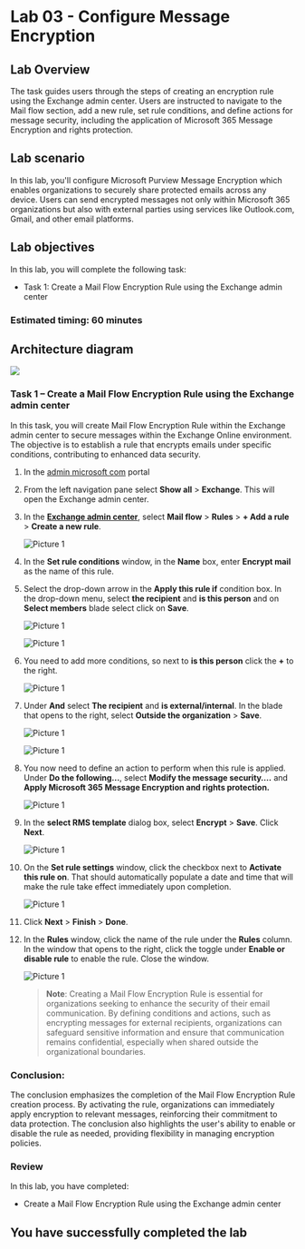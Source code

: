# Lab 03 - Configure Message Encryption  

## Lab Overview
The task guides users through the steps of creating an encryption rule using the Exchange admin center. Users are instructed to navigate to the Mail flow section, add a new rule, set rule conditions, and define actions for message security, including the application of Microsoft 365 Message Encryption and rights protection.

## Lab scenario

In this lab, you'll configure Microsoft Purview Message Encryption which enables organizations to securely share protected emails across any device. Users can send encrypted messages not only within Microsoft 365 organizations but also with external parties using services like Outlook.com, Gmail, and other email platforms.

## Lab objectives

In this lab, you will complete the following task:

+ Task 1: Create a Mail Flow Encryption Rule using the Exchange admin center

### Estimated timing: 60 minutes

## Architecture diagram
![](../media/part1lab3.png)

### Task 1 – Create a Mail Flow Encryption Rule using the Exchange admin center

In this task, you will create  Mail Flow Encryption Rule within the Exchange admin center to secure messages within the Exchange Online environment. The objective is to establish a rule that encrypts emails under specific conditions, contributing to enhanced data security.

1. In the [admin microsoft com](https://admin.microsoft.com/) portal 

1. From the left navigation pane select **Show all** > **Exchange**. This will open the Exchange admin center.

1. In the **[Exchange admin center](https://admin.exchange.microsoft.com/)**, select **Mail flow** > **Rules** > **+ Add a rule** > **Create a new rule**.

    ![Picture 1](../media/image1-lab3.png)

1. In the **Set rule conditions** window, in the **Name** box, enter **Encrypt mail** as the name of this rule.

1. Select the drop-down arrow in the **Apply this rule if** condition box. In the drop-down menu, select **the recipient** and **is this 
    person** and on **Select members** blade select <inject key="AzureAdUserEmail"></inject> click on **Save**.

   ![Picture 1](../media/image2-lab3.png)

   ![Picture 1](../media/image3-lab(3).png)

1. You need to add more conditions, so next to **is this person** click the **+** to the right.

   ![Picture 1](../media/image4-lab3-4-(2).png)

1. Under **And** select **The recipient** and **is external/internal**. In the blade that opens to the right, select **Outside the organization** > **Save**.

   ![Picture 1](../media/image4-lab3-4.png)

   ![Picture 1](../media/image4-lab3-4-(1).png)

1. You now need to define an action to perform when this rule is applied. Under **Do the following…**, select **Modify the message security….** and **Apply Microsoft 365 Message Encryption and rights protection.**

   ![Picture 1](../media/image4-lab3.png)

1. In the **select RMS template** dialog box, select **Encrypt** > **Save**. Click **Next**.

   ![Picture 1](../media/image5-lab3.png)

1. On the **Set rule settings** window, click the checkbox next to **Activate this rule on**. That should automatically populate a date and time that will make the rule take effect immediately upon completion.

   ![Picture 1](../media/image6-lab3.png)

1. Click **Next** > **Finish** > **Done**.

1. In the **Rules** window, click the name of the rule under the **Rules** column. In the window that opens to the right, click the toggle under **Enable or disable rule** to enable the rule. Close the window.

   ![Picture 1](../media/image8-lab3.png)

   >**Note**: Creating a Mail Flow Encryption Rule is essential for organizations seeking to enhance the security of their email communication. By defining conditions and actions, such as encrypting messages for external recipients, organizations can safeguard sensitive information and ensure that communication remains confidential, especially when shared outside the organizational boundaries.

### Conclusion:
The conclusion emphasizes the completion of the Mail Flow Encryption Rule creation process. By activating the rule, organizations can immediately apply encryption to relevant messages, reinforcing their commitment to data protection. The conclusion also highlights the user's ability to enable or disable the rule as needed, providing flexibility in managing encryption policies.

### Review
In this lab, you have completed:

+ Create a Mail Flow Encryption Rule using the Exchange admin center

## You have successfully completed the lab
